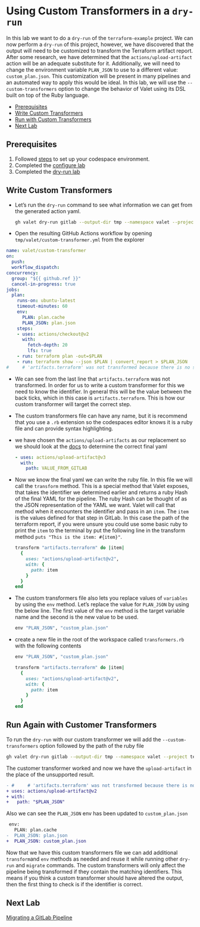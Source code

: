 # Using Custom Transformers in a `dry-run`
In this lab we want to do a `dry-run` of the `terraform-example` project.  We can now perform a `dry-run` of this project, however, we have discovered that the output will need to be customized to transform the Terraform artifact report.  After some research, we have determined that the `actions/upload-artifact` action will be an adequate substitute for it.  Additionally, we will need to change the environment variable `PLAN_JSON` to use to a different value: `custom_plan.json`.  This customization will be present in many pipelines and an automated way to apply this would be ideal.  In this lab, we will use the `--custom-transformers` option to change the behavior of Valet using its DSL built on top of the Ruby language.

- [Prerequisites](#prerequisites)
- [Write Custom Transformers](#write-custom-transformers)
- [Run with Custom Transformers](#run-with-custom-transformers)
- [Next Lab](#next-lab)

## Prerequisites

1. Followed [steps](../gitlab#readme) to set up your codespace environment.
2. Completed the [configure lab](../gitlab/valet-configure-lab.md)
3. Completed the [dry-run lab](../gitlab/valet-dry-run-lab.md)

## Write Custom Transformers
- Let’s run the `dry-run` command to see what information we can get from the generated action yaml.
  ```bash
  gh valet dry-run gitlab --output-dir tmp --namespace valet --project terraform-example
  ```
- Open the resulting GitHub Actions workflow by opening `tmp/valet/custom-transformer.yml` from the explorer
```yaml
name: valet/custom-transformer
on:
  push:
  workflow_dispatch:
concurrency:
  group: "${{ github.ref }}"
  cancel-in-progress: true
jobs:
  plan:
    runs-on: ubuntu-latest
    timeout-minutes: 60
    env:
      PLAN: plan.cache
      PLAN_JSON: plan.json
    steps:
    - uses: actions/checkout@v2
      with:
        fetch-depth: 20
        lfs: true
    - run: terraform plan -out=$PLAN
    - run: terraform show --json $PLAN | convert_report > $PLAN_JSON
#     # 'artifacts.terraform' was not transformed because there is no suitable equivalent in GitHub Actions
```
- We can see from the last line that `artifacts.terraform` was not transformed.  In order for us to write a custom transformer for this we need to know the identifier. In general this will be the value between the back ticks, which in this case is `artifacts.terraform`.  This is how our custom transformer will target the correct step.
- The custom transformers file can have any name, but it is recommend that you use a `.rb` extension so the codespaces editor knows it is a ruby file and can provide syntax highlighting.
- we have chosen the `actions/upload-artifacts` as our replacement so we should look at the [docs](https://github.com/marketplace/actions/upload-a-build-artifact) to determine the correct final yaml
  ```yaml
  - uses: actions/upload-artifact@v3
    with:
      path: VALUE_FROM_GITLAB
  ```
- Now we know the final yaml we can write the ruby file.  In this file we will call the `transform` method.  This is a special method that Valet exposes, that takes the identifier we determined earlier and returns a ruby Hash of the final YAML for the pipeline.  The ruby Hash can be thought of as the JSON representation of the YAML we want.  Valet will call that method when it encounters the identifier and pass in an `item`.  The `item` is the values defined for that step in GitLab.  In this case the path of the terraform report, if you were unsure you could use some basic ruby to print the `item` to the terminal by put the following line in the transform method `puts "This is the item: #{item}"`. 
  ```ruby
  transform "artifacts.terraform" do |item|
    {
      uses: "actions/upload-artifact@v2",
      with: {
        path: item
      }
    }
  end
  ```

- The custom transformers file also lets you replace values of `variables` by using the `env` method.  Let’s replace the value for `PLAN_JSON` by using the below line. The first value of the `env` method is the target variable name and the second is the new value to be used.
  ```ruby
  env "PLAN_JSON", "custom_plan.json"
  ```
- create a new file in the root of the workspace called `transformers.rb` with the following contents 
  ```ruby
  env "PLAN_JSON", "custom_plan.json"

  transform "artifacts.terraform" do |item|
    {
      uses: "actions/upload-artifact@v2",
      with: {
        path: item
      }
    }
  end
  ```
## Run Again with Customer Transformers
To run the `dry-run` with our custom transformer we will add the `--custom-transformers` option followed by the path of the ruby file
```bash
gh valet dry-run gitlab --output-dir tmp --namespace valet --project terraform-example --custom-transformers transformers.rb
```

The customer transformer worked and now we have the `upload-artifact` in the place of the unsupported result.
```diff
- #     # 'artifacts.terraform' was not transformed because there is no suitable equivalent in GitHub Actions
+ uses: actions/upload-artifact@v2
+ with:
+   path: "$PLAN_JSON"
```
Also we can see the `PLAN_JSON` env has been updated to `custom_plan.json`
```diff
 env:
   PLAN: plan.cache
-  PLAN_JSON: plan.json
+  PLAN_JSON: custom_plan.json
```

Now that we have this custom transformers file we can add additional `transform`and `env` methods as needed and reuse it while running other `dry-run` and `migrate` commands.  The custom transformers will only affect the pipeline being transformed if they contain the matching identifiers.  This means if you think a custom transformer should have altered the output, then the first thing to check is if the identifier is correct.  

## Next Lab
[Migrating a GitLab Pipeline](../gitlab/valet-migrate-lab.md)
